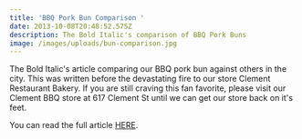```yaml
---
title: 'BBQ Pork Bun Comparison '
date: 2013-10-08T20:48:52.575Z
description: The Bold Italic's comparison of BBQ Pork Buns
image: /images/uploads/bun-comparison.jpg
---
```

The Bold Italic's article comparing our BBQ pork bun against others in the city. This was written before the devastating fire to our store Clement Restaurant Bakery. If you are still craving this fan favorite, please visit our Clement BBQ store at 617 Clement St until we can get our store back on it's feet. 

You can read the full article [HERE](https://thebolditalic.com/dissecting-the-pork-buns-of-the-inner-richmond-the-bold-italic-san-francisco-d4fb227149e3).
